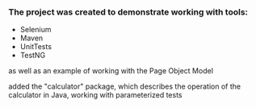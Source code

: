 ### The project was created to demonstrate working with tools:
- Selenium
- Maven
- UnitTests
- TestNG
 
as well as an example of working with the Page Object Model

added the "calculator" package, which describes the operation of the calculator in Java, working with parameterized tests
